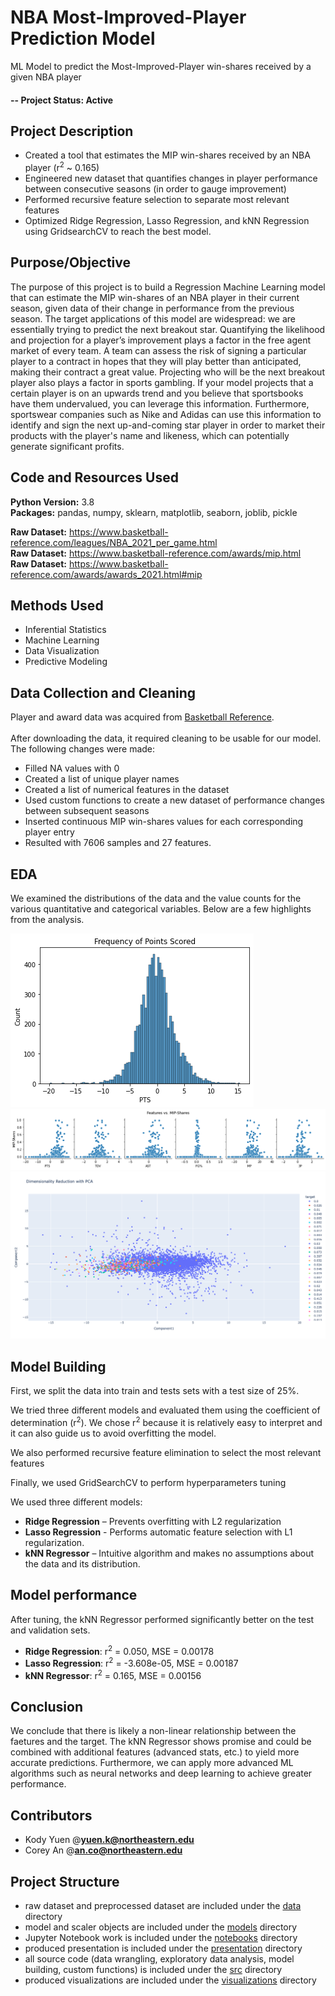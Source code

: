 # NBA Most-Improved-Player Prediction Model
ML Model to predict the Most-Improved-Player win-shares received by a given NBA player

#### -- Project Status: Active

## Project Description

* Created a tool that estimates the MIP win-shares received by an NBA player (r<sup>2</sup> ~ 0.165)
* Engineered new dataset that quantifies changes in player performance between consecutive seasons (in order to gauge improvement)
* Performed recursive feature selection to separate most relevant features
* Optimized Ridge Regression, Lasso Regression, and kNN Regression using GridsearchCV to reach the best model.

## Purpose/Objective

The purpose of this project is to build a Regression Machine Learning model that can estimate the MIP win-shares of
an NBA player in their current season, given data of their change in performance from the previous season. The target 
applications of this model are widespread: we are essentially trying to predict the next breakout star. Quantifying the 
likelihood and projection for a player’s improvement plays a factor in the free agent market of every team. A team can 
assess the risk of signing a particular player to a contract in hopes that they will play better than anticipated, 
making their contract a great value. Projecting who will be the next breakout player also plays a factor in sports 
gambling. If your model projects that a certain player is on an upwards trend and you believe that sportsbooks have them
undervalued, you can leverage this information. Furthermore, sportswear companies such as Nike and Adidas can use this 
information to identify and sign the next up-and-coming star player in order to market their products with the player's 
name and likeness, which can potentially generate significant profits.

## Code and Resources Used

**Python Version:** 3.8  
**Packages:** pandas, numpy, sklearn, matplotlib, seaborn, joblib, pickle  

[comment]: <> (**For Web Framework Requirements:**  ```pip install -r requirements.txt```  )
**Raw Dataset:** https://www.basketball-reference.com/leagues/NBA_2021_per_game.html  
**Raw Dataset:** https://www.basketball-reference.com/awards/mip.html  
**Raw Dataset:** https://www.basketball-reference.com/awards/awards_2021.html#mip

## Methods Used

* Inferential Statistics
* Machine Learning
* Data Visualization
* Predictive Modeling

## Data Collection and Cleaning

Player and award data was acquired from [Basketball Reference](https://www.basketball-reference.com/).
\
\
After downloading the data, it required cleaning to be usable for our model. The following changes were made:

* Filled NA values with 0
* Created a list of unique player names
* Created a list of numerical features in the dataset
* Used custom functions to create a new dataset of performance changes between subsequent seasons
* Inserted continuous MIP win-shares values for each corresponding player entry
* Resulted with 7606 samples and 27 features.

## EDA

We examined the distributions of the data and the value counts for the various quantitative and categorical variables.
Below are a few highlights from the analysis.

![alt text](https://github.com/jjz17/NBA-MIP-Prediction-Model/blob/main/visualizations/histogram.png "Distribution of Changes in Points Scored")
![alt text](https://github.com/jjz17/NBA-MIP-Prediction-Model/blob/main/visualizations/pairplots.png "Various Stats against MIP win-shares")
![alt text](https://github.com/jjz17/NBA-MIP-Prediction-Model/blob/main/visualizations/pca_scatter.png "PCA Dimensionality Reduction")

## Model Building

First, we split the data into train and tests sets with a test size of 25%.

We tried three different models and evaluated them using the coefficient of determination (r<sup>2</sup>). We chose 
r<sup>2</sup> because it is relatively easy to interpret and it can also guide us to avoid overfitting the model.

We also performed recursive feature elimination to select the most relevant features

Finally, we used GridSearchCV to perform hyperparameters tuning

We used three different models:

* **Ridge Regression** – Prevents overfitting with L2 regularization
* **Lasso Regression** - Performs automatic feature selection with L1 regularization.
* **kNN Regressor** – Intuitive algorithm and makes no assumptions about the data and its distribution.

## Model performance

After tuning, the kNN Regressor performed significantly better on the test and validation sets.

* **Ridge Regression**: r<sup>2</sup> = 0.050, MSE = 0.00178
* **Lasso Regression**: r<sup>2</sup> = -3.608e-05, MSE = 0.00187
* **kNN Regressor**: r<sup>2</sup> = 0.165, MSE = 0.00156

## Conclusion

We conclude that there is likely a non-linear relationship between the faetures and the target. The kNN Regressor shows 
promise and could be combined with additional features (advanced stats, etc.) to yield more accurate predictions. 
Furthermore, we can apply more advanced ML algorithms such as neural networks and deep learning to achieve greater
performance.

## Contributors

* Kody Yuen @**yuen.k@northeastern.edu**
* Corey An @**an.co@northeastern.edu**

## Project Structure

- raw dataset and preprocessed dataset are included under
  the [data](https://github.com/jjz17/NBA-MIP-Prediction-Model/tree/main/data) directory
- model and scaler objects are included under
  the [models](https://github.com/jjz17/NBA-MIP-Prediction-Model/tree/main/models) directory
- Jupyter Notebook work is included under
  the [notebooks](https://github.com/jjz17/NBA-MIP-Prediction-Model/tree/main/notebooks) directory
- produced presentation is included under the [presentation](https://github.com/jjz17/NBA-MIP-Prediction-Model/tree/main/presentation) directory
- all source code (data wrangling, exploratory data analysis, model building, custom functions) is included under
  the [src](https://github.com/jjz17/NBA-MIP-Prediction-Model/tree/main/src) directory
- produced visualizations are included under
  the [visualizations](https://github.com/jjz17/NBA-MIP-Prediction-Model/tree/main/visualizations) directory
